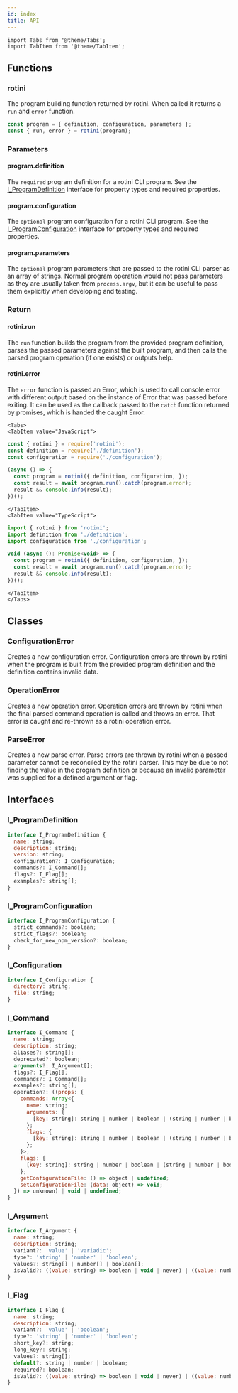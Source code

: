 ```yaml
---
id: index
title: API
---
```


```mdx-code-block
import Tabs from '@theme/Tabs';
import TabItem from '@theme/TabItem';
```

## Functions

### rotini
The program building function returned by rotini. When called it returns a `run` and `error` function.  

```js
const program = { definition, configuration, parameters };
const { run, error } = rotini(program);
```
<h3>Parameters</h3>

#### program.definition
The  `required`  program definition for a rotini CLI program. See the [I_ProgramDefinition](#i_programdefinition) interface for property types and required properties.

#### program.configuration
The  `optional`  program configuration for a rotini CLI program. See the [I_ProgramConfiguration](#i_programconfiguration) interface for property types and required properties.

#### program.parameters
The  `optional`  program parameters that are passed to the rotini CLI parser as an array of strings. Normal program operation would not pass parameters as they are usually taken from `process.argv`, but it can be useful to pass them explicitly when developing and testing.

<h3>Return</h3>

#### rotini.run

The `run` function builds the program from the provided program definition, parses the passed parameters against the built program, and then calls the parsed program operation (if one exists) or outputs help.  

#### rotini.error

The `error` function is passed an Error, which is used to call console.error with different output based on the instance of Error that was passed before exiting. It can be used as the callback passed to the `catch` function returned by promises, which is handed the caught Error.

```mdx-code-block
<Tabs>
<TabItem value="JavaScript">
```

```js
const { rotini } = require('rotini');
const definition = require('./definition');
const configuration = require('./configuration');

(async () => {
  const program = rotini({ definition, configuration, });
  const result = await program.run().catch(program.error);
  result && console.info(result);
})();
```

```mdx-code-block
</TabItem>
<TabItem value="TypeScript">
```

```js
import { rotini } from 'rotini';
import definition from './definition';
import configuration from './configuration';

void (async (): Promise<void> => {
  const program = rotini({ definition, configuration, });
  const result = await program.run().catch(program.error);
  result && console.info(result);
})();
```

```mdx-code-block
</TabItem>
</Tabs>
```

## Classes

### ConfigurationError
Creates a new configuration error. Configuration errors are thrown by rotini when the program is built from the provided program definition and the definition contains invalid data.

### OperationError
Creates a new operation error. Operation errors are thrown by rotini when the final parsed command operation is called and throws an error. That error is caught and re-thrown as a rotini operation error.

### ParseError
Creates a new parse error. Parse errors are thrown by rotini when a passed parameter cannot be reconciled by the rotini parser. This may be due to not finding the value in the program definition or because an invalid parameter was supplied for a defined argument or flag.

## Interfaces

### I_ProgramDefinition

```js
interface I_ProgramDefinition {
  name: string;
  description: string;
  version: string;
  configuration?: I_Configuration;
  commands?: I_Command[];
  flags?: I_Flag[];
  examples?: string[];
}
```

### I_ProgramConfiguration

```js
interface I_ProgramConfiguration {
  strict_commands?: boolean;
  strict_flags?: boolean;
  check_for_new_npm_version?: boolean;
}
```

### I_Configuration

```js
interface I_Configuration {
  directory: string;
  file: string;
}
```

### I_Command

```js
interface I_Command {
  name: string;
  description: string;
  aliases?: string[];
  deprecated?: boolean;
  arguments?: I_Argument[];
  flags?: I_Flag[];
  commands?: I_Command[];
  examples?: string[];
  operation?: ((props: {
    commands: Array<{
      name: string;
      arguments: {
        [key: string]: string | number | boolean | (string | number | boolean)[];
      };
      flags: {
        [key: string]: string | number | boolean | (string | number | boolean)[];
      };
    }>;
    flags: {
      [key: string]: string | number | boolean | (string | number | boolean)[];
    };
    getConfigurationFile: () => object | undefined;
    setConfigurationFile: (data: object) => void;
  }) => unknown) | void | undefined;
}
```

### I_Argument

```js
interface I_Argument {
  name: string;
  description: string;
  variant?: 'value' | 'variadic';
  type?: 'string' | 'number' | 'boolean';
  values?: string[] | number[] | boolean[];
  isValid?: ((value: string) => boolean | void | never) | ((value: number) => boolean | void | never) | ((value: boolean) => boolean | void | never);
}
```

### I_Flag

```js
interface I_Flag {
  name: string;
  description: string;
  variant?: 'value' | 'boolean';
  type?: 'string' | 'number' | 'boolean';
  short_key?: string;
  long_key?: string;
  values?: string[];
  default?: string | number | boolean;
  required?: boolean;
  isValid?: ((value: string) => boolean | void | never) | ((value: number) => boolean | void | never) | ((value: boolean) => boolean | void | never);
}
```
